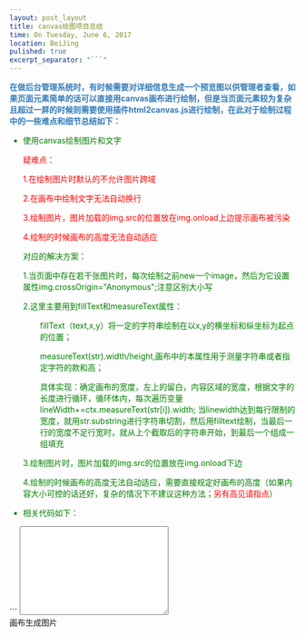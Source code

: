 ```yaml
---
layout: post_layout
title: canvas绘图项目总结
time: On Tuesday, June 6, 2017
location: BeiJing
pulished: true
excerpt_separator: "```"
---
```

<div style="word-spacing: 10px;color: #337ab7;font-weight: bold">在做后台管理系统时，有时候需要对详细信息生成一个预览图以供管理者查看，如果页面元素简单的话可以直接用canvas画布进行绘制，但是当页面元素较为复杂且超过一屏的时候则需要使用插件html2canvas.js进行绘制，在此对于绘制过程中的一些难点和细节总结如下：</div>
<ul>
    <li style="color:green">使用canvas绘制图片和文字
        <div style="color:red">
            <p>疑难点：</p>
            <p>1.在绘制图片时默认的不允许图片跨域</p>
            <p>2.在画布中绘制文字无法自动换行</p>
            <p>3.绘制图片，图片加载的img.src的位置放在img.onload上边提示画布被污染</p>
            <p>4.绘制的时候画布的高度无法自动适应</p>
        </div>
        <div style="color:green">
            <p>对应的解决方案：</p>
            <p>1.当页面中存在若干张图片时，每次绘制之前new一个image，然后为它设置属性img.crossOrigin="Anonymous";注意区别大小写</p>
            <div>2.这里主要用到fillText和measureText属性：
            <p style="padding-left:30px">fillText（text,x,y）将一定的字符串绘制在以x,y的横坐标和纵坐标为起点的位置；</p>
            <p style="padding-left:30px">measureText(str).width/height,画布中的本属性用于测量字符串或者指定字符的款和高；</p>
            <p style="padding-left:30px">具体实现：确定画布的宽度，左上的留白，内容区域的宽度，根据文字的长度进行循环，循环体内，每次遍历变量lineWidth+=ctx.measureText(str[i]).width; 当linewidth达到每行限制的宽度，就用str.substring进行字符串切割，然后用filltext绘制，当最后一行的宽度不足行宽时，就从上个截取后的字符串开始，到最后一个组成一组填充</p>
            </div>
            <p>3.绘制图片时，图片加载的img.src的位置放在img.onload下边</p>
            <p>4.绘制的时候画布的高度无法自动适应，需要直接规定好画布的高度（如果内容大小可控的话还好，复杂的情况下不建议这种方法；<span style="color: red">另有高见请指点</span>）</p>
        </div>
    </li>
    <li style="color:green">相关代码如下：</li> 
</ul>
```
    <textarea name="" id="" cols="30" rows="10"></textarea>
    <div class="btn">画布生成图片</div>
    <script src="../js/jquery-3.0.0.min.js"></script>
    <script>  
        $('.btn').click(function(){
            var val=$('textarea').val();
            cvs = document.createElement("canvas");
            cvs.width=600;
            canvasTextAutoLine(val,cvs,10,30,18);
        })
        var imgs=['http://mpic.tiankong.com/a76/ed5/a76ed520544bbe949d90abb688482722/640.jpg','7.png','4.jpg'],data=['1','2'];
        function canvasTextAutoLine(str,canvas,initX,initY,lineHeight){
            var ctx = canvas.getContext("2d"); 
            ctx.fillStyle = '#333';
            ctx.strokeStyle = '#333'; //设置笔触的颜色
            ctx.font = "normal 12px 'microsoft yahei', 'Hiragino Sans GB', 'Tahoma'";//设置字体
            var lineWidth = 0;
            var canvasWidth = canvas.width-20; 
            canvas.height=500;
            var lastSubStrIndex= 0; 
            for(var i=0;i<str.length;i++){ 
                lineWidth+=ctx.measureText(str[i]).width; 
                if(lineWidth>canvasWidth-initX){//减去initX,防止边界出现的问题
                    ctx.fillText(str.substring(lastSubStrIndex,i),initX,initY);
                    initY+=lineHeight;
                    lineWidth=0;
                    lastSubStrIndex=i;
                } 
                if(i==str.length-1){
                    ctx.fillText(str.substring(lastSubStrIndex,i+1),initX,initY);
                }
            }
            initY+=18;
            $.each(imgs,function(i,n){
                var img=new Image();
                img.crossOrigin="Anonymous";
                img.onload=function(){
                    var ctx=canvas.getContext("2d");
                    heights=img.height*100/img.width;
                    ctx.drawImage(img,50,initY,100,heights);
                    if(i==imgs.length-1){
                        var images=new Image();
                        images.src=cvs.toDataURL("image/png",'1');
                        $('body').append(images);
                    }
                    initY+=heights+20;
                }
                img.src=n;
            })

        }
    </script>  
  ```
            
        
